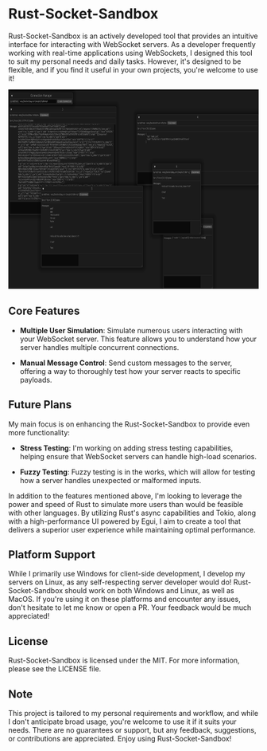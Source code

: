 # Rust-Socket-Sandbox

Rust-Socket-Sandbox is an actively developed tool that provides an intuitive interface for interacting with WebSocket servers. As a developer frequently working with real-time applications using WebSockets, I designed this tool to suit my personal needs and daily tasks. However, it's designed to be flexible, and if you find it useful in your own projects, you're welcome to use it!

<div align=center>
    <img src="app_ui.PNG" alt="logo" height="400">
</div>

## Core Features

- **Multiple User Simulation**: Simulate numerous users interacting with your WebSocket server. This feature allows you to understand how your server handles multiple concurrent connections.

- **Manual Message Control**: Send custom messages to the server, offering a way to thoroughly test how your server reacts to specific payloads.

## Future Plans

My main focus is on enhancing the Rust-Socket-Sandbox to provide even more functionality:

- **Stress Testing**: I'm working on adding stress testing capabilities, helping ensure that WebSocket servers can handle high-load scenarios.

- **Fuzzy Testing**: Fuzzy testing is in the works, which will allow for testing how a server handles unexpected or malformed inputs.

In addition to the features mentioned above, I'm looking to leverage the power and speed of Rust to simulate more users than would be feasible with other languages. By utilizing Rust's async capabilities and Tokio, along with a high-performance UI powered by Egui, I aim to create a tool that delivers a superior user experience while maintaining optimal performance.

## Platform Support

While I primarily use Windows for client-side development, I develop my servers on Linux, as any self-respecting server developer would do! Rust-Socket-Sandbox should work on both Windows and Linux, as well as MacOS. If you're using it on these platforms and encounter any issues, don't hesitate to let me know or open a PR. Your feedback would be much appreciated!

## License

Rust-Socket-Sandbox is licensed under the MIT. For more information, please see the LICENSE file.

## Note

This project is tailored to my personal requirements and workflow, and while I don't anticipate broad usage, you're welcome to use it if it suits your needs. There are no guarantees or support, but any feedback, suggestions, or contributions are appreciated. Enjoy using Rust-Socket-Sandbox!
